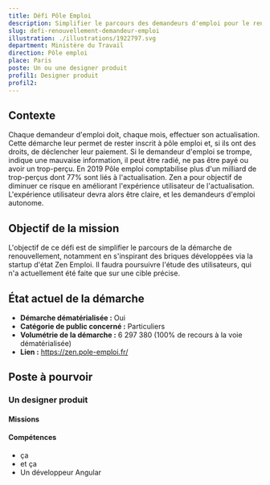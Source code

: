 ```yaml
---
title: Défi Pôle Emploi
description: Simplifier le parcours des demandeurs d'emploi pour le renouvellement mensuel de leur situation.
slug: defi-renouvellement-demandeur-emploi
illustration: ./illustrations/1922797.svg
department: Ministère du Travail
direction: Pôle emploi
place: Paris
poste: Un ou une designer produit
profil1: Designer produit
profil2:
---
```


## Contexte
Chaque demandeur d'emploi doit, chaque mois, effectuer son actualisation. Cette démarche leur permet de rester inscrit à pôle emploi et, si ils ont des droits, de déclencher leur paiement.
Si le demandeur d'emploi se trompe, indique une mauvaise information, il peut être radié, ne pas être payé ou avoir un trop-perçu.
En 2019 Pôle emploi comptabilise plus d'un milliard de trop-perçus dont  77% sont liés à l'actualisation.
Zen a pour objectif de diminuer ce risque en améliorant l'expérience utilisateur de l'actualisation. L'expérience utilisateur devra alors être claire, et les demandeurs d'emploi autonome.

## Objectif de la mission
L'objectif de ce défi est de simplifier le parcours de la démarche de renouvellement, notamment en s'inspirant des briques développées via la startup d'état Zen Emploi. Il faudra poursuivre l'étude des utilisateurs, qui n'a actuellement été faite que sur une cible précise.


## État actuel de la démarche
- **Démarche dématérialisée :** Oui
- **Catégorie de public concerné :** Particuliers
- **Volumétrie de la démarche :** 6 297 380 (100% de recours à la voie dématérialisée)
- **Lien :** https://zen.pole-emploi.fr/

## Poste à pourvoir

### Un designer produit
#### Missions


#### Compétences
- ça
- et ça
- Un développeur Angular
